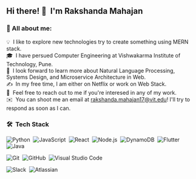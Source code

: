 
## Hi there! 👋 &nbsp;I'm Rakshanda Mahajan
### 👨 All about me:
  💡 &nbsp;I like to explore new technologies try to create something using MERN stack.\
  🎓 &nbsp;I have persued Computer Engineering at Vishwakarma Institute of Technology, Pune.\
  🌱 &nbsp;I look forward to learn more about Natural Language Processing, Systems Design, and Microservice Architecture in Web.\
  ✍️ &nbsp;In my free time, I am either on Netflix or work on Web Stack.\
  💬 &nbsp;Feel free to reach out to me if you're interesed in any of my work.\
  ✉️ &nbsp;You can shoot me an email at rakshanda.mahajan17@vit.edu! I'll try to respond as soon as I can.

### 🛠 &nbsp;Tech Stack
  ![Python](https://img.shields.io/badge/-Python-333333?style=flat&logo=python&color=white)&nbsp;
  ![JavaScript](https://img.shields.io/badge/-JavaScript-333333?style=flat&logo=javascript&color=white&logoColor=yellow)&nbsp;
  ![React](https://img.shields.io/badge/-React-333333?style=flat&logo=react&color=white)&nbsp;
  ![Node.js](https://img.shields.io/badge/-Node.js-333333?style=flat&logo=node.js&color=white)&nbsp;
  ![DynamoDB](https://img.shields.io/badge/-DynamoDB-333333?style=flat&logo=amazon&color=white)&nbsp;
  ![Flutter](https://img.shields.io/badge/-Flutter-333333?style=flat&logo=flutter&color=white&logoColor=blue)&nbsp;
  ![Java](https://img.shields.io/badge/-Java-333333?style=flat&logo=Java&logoColor=brown&color=white)&nbsp;
  <!--![HTML](https://img.shields.io/badge/-HTML-333333?style=flat&logo=HTML5&color=white)&nbsp; -->
  <!--![CSS](https://img.shields.io/badge/-CSS-333333?style=flat&logo=CSS3&logoColor=1572B6&color=white)&nbsp;-->
  <!--![Bootstrap](https://img.shields.io/badge/-Bootstrap-333333?style=flat&logo=bootstrap&logoColor=563D7C&color=white)-->
  ![Git](https://img.shields.io/badge/-Git-333333?style=flat&logo=git&color=white)&nbsp;
  ![GitHub](https://img.shields.io/badge/-GitHub-333333?style=flat&logo=github&color=white&logoColor=black)&nbsp;
  ![Visual Studio Code](https://img.shields.io/badge/-Visual%20Studio%20Code-333333?style=flat&logo=visual-studio-code&logoColor=007ACC&color=white)&nbsp;
  <!--![Eclipse](https://img.shields.io/badge/-Eclipse-333333?style=flat&logo=eclipse-ide&logoColor=2C2255&color=white)-->
  ![Slack](https://img.shields.io/badge/-Slack%20API-333333?style=flat&logo=slack&logoColor=purple&color=white)&nbsp;
  ![Atlassian](https://img.shields.io/badge/-Atlassian%20API-333333?style=flat&logo=jira&logoColor=blue&color=white)&nbsp;
  

